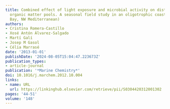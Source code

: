 ```yaml
---
title: Combined effect of light exposure and microbial activity on distinct dissolved
  organic matter pools. A seasonal field study in an oligotrophic coastal system (Blanes
  Bay, NW Mediterranean)
authors:
- Cristina Romera-Castillo
- Xosé Antón Álvarez-Salgado
- Martí Galí
- Josep M Gasol
- Célia Marrasé
date: '2013-01-01'
publishDate: '2024-08-05T15:04:47.223673Z'
publication_types:
- article-journal
publication: '*Marine Chemistry*'
doi: 10.1016/j.marchem.2012.10.004
links:
- name: URL
  url: https://linkinghub.elsevier.com/retrieve/pii/S0304420312001302
pages: '44-51'
volume: '148'
---
```

